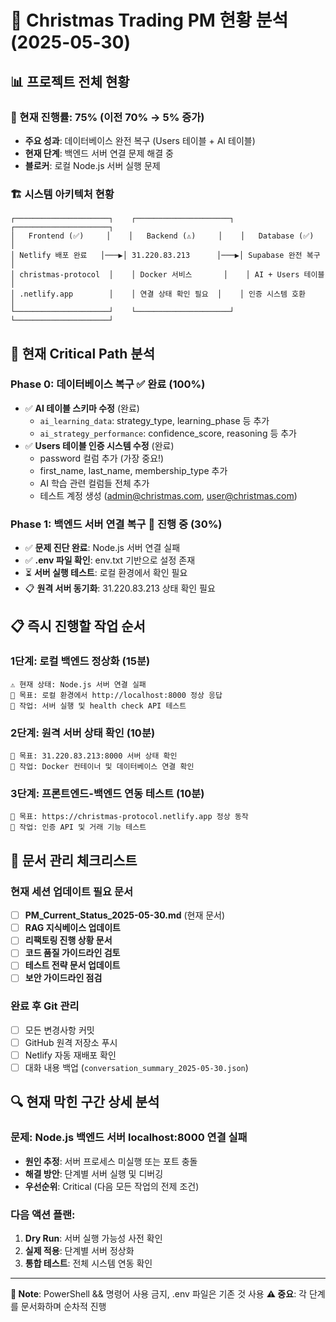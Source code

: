 # 🎄 Christmas Trading PM 현황 분석 (2025-05-30)

## 📊 **프로젝트 전체 현황**

### **🎯 현재 진행률**: 75% (이전 70% → 5% 증가)
- **주요 성과**: 데이터베이스 완전 복구 (Users 테이블 + AI 테이블)
- **현재 단계**: 백엔드 서버 연결 문제 해결 중
- **블로커**: 로컬 Node.js 서버 실행 문제

### **🏗️ 시스템 아키텍처 현황**
```
┌─────────────────────┐    ┌─────────────────────┐    ┌─────────────────────┐
│   Frontend (✅)     │    │   Backend (⚠️)     │    │   Database (✅)     │
│ Netlify 배포 완료   │───▶│ 31.220.83.213      │───▶│ Supabase 완전 복구  │
│ christmas-protocol  │    │ Docker 서비스       │    │ AI + Users 테이블   │
│ .netlify.app        │    │ 연결 상태 확인 필요  │    │ 인증 시스템 호환    │
└─────────────────────┘    └─────────────────────┘    └─────────────────────┘
```

## 🚨 **현재 Critical Path 분석**

### **Phase 0: 데이터베이스 복구** ✅ **완료 (100%)**
- ✅ **AI 테이블 스키마 수정** (완료)
  - `ai_learning_data`: strategy_type, learning_phase 등 추가
  - `ai_strategy_performance`: confidence_score, reasoning 등 추가
- ✅ **Users 테이블 인증 시스템 수정** (완료)
  - password 컬럼 추가 (가장 중요!)
  - first_name, last_name, membership_type 추가
  - AI 학습 관련 컬럼들 전체 추가
  - 테스트 계정 생성 (admin@christmas.com, user@christmas.com)

### **Phase 1: 백엔드 서버 연결 복구** 🔄 **진행 중 (30%)**
- ✅ **문제 진단 완료**: Node.js 서버 연결 실패
- ✅ **.env 파일 확인**: env.txt 기반으로 설정 존재
- ⏳ **서버 실행 테스트**: 로컬 환경에서 확인 필요
- 📋 **원격 서버 동기화**: 31.220.83.213 상태 확인 필요

## 📋 **즉시 진행할 작업 순서**

### **1단계: 로컬 백엔드 정상화 (15분)**
```
⚠️ 현재 상태: Node.js 서버 연결 실패
🎯 목표: 로컬 환경에서 http://localhost:8000 정상 응답
📝 작업: 서버 실행 및 health check API 테스트
```

### **2단계: 원격 서버 상태 확인 (10분)**
```
🎯 목표: 31.220.83.213:8000 서버 상태 확인
📝 작업: Docker 컨테이너 및 데이터베이스 연결 확인
```

### **3단계: 프론트엔드-백엔드 연동 테스트 (10분)**
```
🎯 목표: https://christmas-protocol.netlify.app 정상 동작
📝 작업: 인증 API 및 거래 기능 테스트
```

## 📁 **문서 관리 체크리스트**

### **현재 세션 업데이트 필요 문서**
- [ ] **PM_Current_Status_2025-05-30.md** (현재 문서)
- [ ] **RAG 지식베이스 업데이트**
- [ ] **리팩토링 진행 상황 문서**
- [ ] **코드 품질 가이드라인 검토**
- [ ] **테스트 전략 문서 업데이트**
- [ ] **보안 가이드라인 점검**

### **완료 후 Git 관리**
- [ ] 모든 변경사항 커밋
- [ ] GitHub 원격 저장소 푸시
- [ ] Netlify 자동 재배포 확인
- [ ] 대화 내용 백업 (`conversation_summary_2025-05-30.json`)

## 🔍 **현재 막힌 구간 상세 분석**

### **문제**: Node.js 백엔드 서버 localhost:8000 연결 실패
- **원인 추정**: 서버 프로세스 미실행 또는 포트 충돌
- **해결 방안**: 단계별 서버 실행 및 디버깅
- **우선순위**: Critical (다음 모든 작업의 전제 조건)

### **다음 액션 플랜**:
1. **Dry Run**: 서버 실행 가능성 사전 확인
2. **실제 적용**: 단계별 서버 정상화
3. **통합 테스트**: 전체 시스템 연동 확인

---

**📝 Note**: PowerShell && 명령어 사용 금지, .env 파일은 기존 것 사용
**⚠️ 중요**: 각 단계를 문서화하며 순차적 진행 